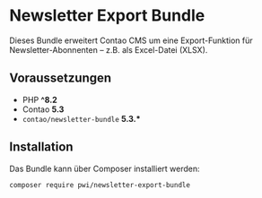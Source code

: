 # Newsletter Export Bundle

Dieses Bundle erweitert Contao CMS um eine Export-Funktion für Newsletter-Abonnenten – z.B. als Excel-Datei (XLSX).

## Voraussetzungen

* PHP **^8.2**
* Contao **5.3**
* `contao/newsletter-bundle` **5.3.\***

## Installation

Das Bundle kann über Composer installiert werden:

```bash
composer require pwi/newsletter-export-bundle
```